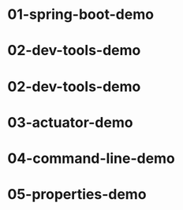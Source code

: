 # 01-spring-boot-demo
# 02-dev-tools-demo
# 02-dev-tools-demo
# 03-actuator-demo
# 04-command-line-demo
# 05-properties-demo
